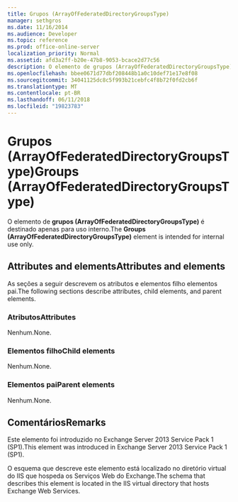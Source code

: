 ```yaml
---
title: Grupos (ArrayOfFederatedDirectoryGroupsType)
manager: sethgros
ms.date: 11/16/2014
ms.audience: Developer
ms.topic: reference
ms.prod: office-online-server
localization_priority: Normal
ms.assetid: afd3a2ff-b20e-47b8-9053-bcace2d77c56
description: O elemento de grupos (ArrayOfFederatedDirectoryGroupsType) é destinado apenas para uso interno.
ms.openlocfilehash: bbee0671d77dbf208448b1a0c10def71e17e8f08
ms.sourcegitcommit: 34041125dc8c5f993b21cebfc4f8b72f0fd2cb6f
ms.translationtype: MT
ms.contentlocale: pt-BR
ms.lasthandoff: 06/11/2018
ms.locfileid: "19823783"
---
```

# <a name="groups-arrayoffederateddirectorygroupstype"></a><span data-ttu-id="175d5-103">Grupos (ArrayOfFederatedDirectoryGroupsType)</span><span class="sxs-lookup"><span data-stu-id="175d5-103">Groups (ArrayOfFederatedDirectoryGroupsType)</span></span>

<span data-ttu-id="175d5-104">O elemento de **grupos (ArrayOfFederatedDirectoryGroupsType)** é destinado apenas para uso interno.</span><span class="sxs-lookup"><span data-stu-id="175d5-104">The **Groups (ArrayOfFederatedDirectoryGroupsType)** element is intended for internal use only.</span></span> 

## <a name="attributes-and-elements"></a><span data-ttu-id="175d5-105">Attributes and elements</span><span class="sxs-lookup"><span data-stu-id="175d5-105">Attributes and elements</span></span>

<span data-ttu-id="175d5-106">As seções a seguir descrevem os atributos e elementos filho elementos pai.</span><span class="sxs-lookup"><span data-stu-id="175d5-106">The following sections describe attributes, child elements, and parent elements.</span></span>
  
### <a name="attributes"></a><span data-ttu-id="175d5-107">Atributos</span><span class="sxs-lookup"><span data-stu-id="175d5-107">Attributes</span></span>

<span data-ttu-id="175d5-108">Nenhum.</span><span class="sxs-lookup"><span data-stu-id="175d5-108">None.</span></span>
  
### <a name="child-elements"></a><span data-ttu-id="175d5-109">Elementos filho</span><span class="sxs-lookup"><span data-stu-id="175d5-109">Child elements</span></span>

<span data-ttu-id="175d5-110">Nenhum.</span><span class="sxs-lookup"><span data-stu-id="175d5-110">None.</span></span>
  
### <a name="parent-elements"></a><span data-ttu-id="175d5-111">Elementos pai</span><span class="sxs-lookup"><span data-stu-id="175d5-111">Parent elements</span></span>

<span data-ttu-id="175d5-112">Nenhum.</span><span class="sxs-lookup"><span data-stu-id="175d5-112">None.</span></span>
  
## <a name="remarks"></a><span data-ttu-id="175d5-113">Comentários</span><span class="sxs-lookup"><span data-stu-id="175d5-113">Remarks</span></span>

<span data-ttu-id="175d5-114">Este elemento foi introduzido no Exchange Server 2013 Service Pack 1 (SP1).</span><span class="sxs-lookup"><span data-stu-id="175d5-114">This element was introduced in Exchange Server 2013 Service Pack 1 (SP1).</span></span>
  
<span data-ttu-id="175d5-115">O esquema que descreve este elemento está localizado no diretório virtual do IIS que hospeda os Serviços Web do Exchange.</span><span class="sxs-lookup"><span data-stu-id="175d5-115">The schema that describes this element is located in the IIS virtual directory that hosts Exchange Web Services.</span></span>
  


